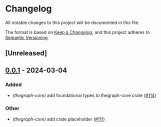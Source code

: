 # Changelog
All notable changes to this project will be documented in this file.

The format is based on [Keep a Changelog](https://keepachangelog.com/en/1.0.0/),
and this project adheres to [Semantic Versioning](https://semver.org/spec/v2.0.0.html).

## [Unreleased]

## [0.0.1](https://github.com/edgeandnode/toolshed/compare/v0.0.0...v0.0.1) - 2024-03-04

### Added
- *(thegraph-core)* add foundational types to thegraph-core crate ([#114](https://github.com/edgeandnode/toolshed/pull/114))

### Other
- *(thegraph-core)* add crate placeholder ([#111](https://github.com/edgeandnode/toolshed/pull/111))
